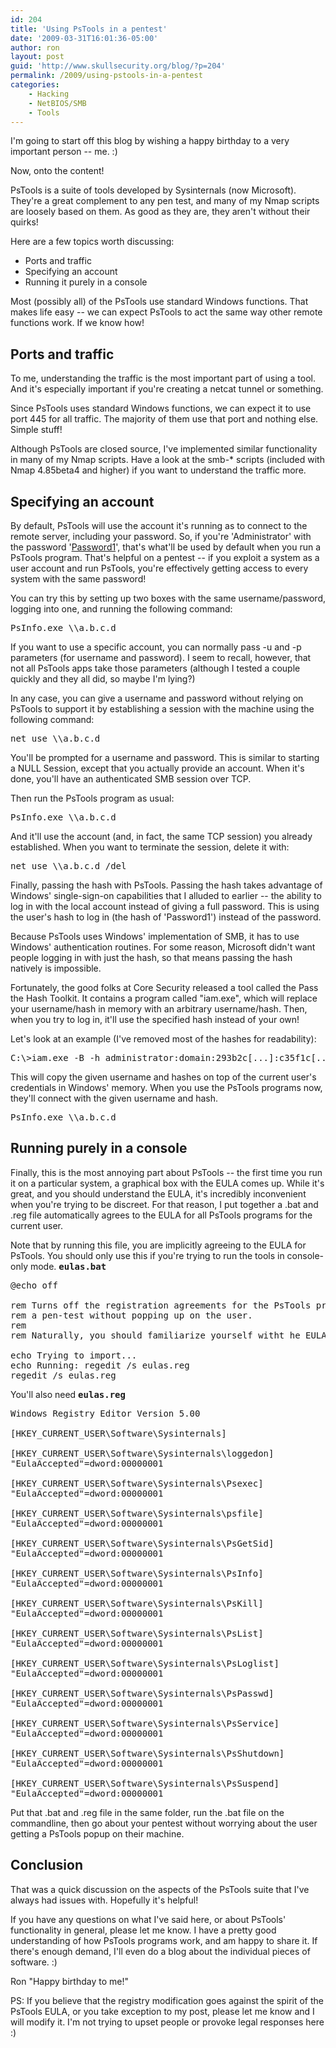 ```yaml
---
id: 204
title: 'Using PsTools in a pentest'
date: '2009-03-31T16:01:36-05:00'
author: ron
layout: post
guid: 'http://www.skullsecurity.org/blog/?p=204'
permalink: /2009/using-pstools-in-a-pentest
categories:
    - Hacking
    - NetBIOS/SMB
    - Tools
---
```


I'm going to start off this blog by wishing a happy birthday to a very important person -- me. :)

Now, onto the content! 

PsTools is a suite of tools developed by Sysinternals (now Microsoft). They're a great complement to any pen test, and many of my Nmap scripts are loosely based on them. As good as they are, they aren't without their quirks! 

Here are a few topics worth discussing:
<ul>
<li>Ports and traffic</li>
<li>Specifying an account</li>
<li>Running it purely in a console</li>
</ul>

Most (possibly all) of the PsTools use standard Windows functions. That makes life easy -- we can expect PsTools to act the same way other remote functions work. If we know how! 
<!--more-->
<h2>Ports and traffic</h2>
To me, understanding the traffic is the most important part of using a tool. And it's especially important if you're creating a netcat tunnel or something. 

Since PsTools uses standard Windows functions, we can expect it to use port 445 for all traffic. The majority of them use that port and nothing else. Simple stuff! 

Although PsTools are closed source, I've implemented similar functionality in many of my Nmap scripts. Have a look at the smb-* scripts (included with Nmap 4.85beta4 and higher) if you want to understand the traffic more. 

<h2>Specifying an account</h2>
By default, PsTools will use the account it's running as to connect to the remote server, including your password. So, if you're 'Administrator' with the password '<a href='http://www.skullsecurity.org/blog/?p=151'>Password1</a>', that's what'll be used by default when you run a PsTools program. That's helpful on a pentest -- if you exploit a system as a user account and run PsTools, you're effectively getting access to every system with the same password! 

You can try this by setting up two boxes with the same username/password, logging into one, and running the following command:
<pre>PsInfo.exe \\a.b.c.d</pre>

If you want to use a specific account, you can normally pass -u and -p parameters (for username and password). I seem to recall, however, that not all PsTools apps take those parameters (although I tested a couple quickly and they all did, so maybe I'm lying?) 

In any case, you can give a username and password without relying on PsTools to support it by establishing a session with the machine using the following command:
<pre>net use \\a.b.c.d</pre>

You'll be prompted for a username and password. This is similar to starting a NULL Session, except that you actually provide an account. When it's done, you'll have an authenticated SMB session over TCP. 

Then run the PsTools program as usual:
<pre>PsInfo.exe \\a.b.c.d</pre>

And it'll use the account (and, in fact, the same TCP session) you already established. When you want to terminate the session, delete it with:
<pre>net use \\a.b.c.d /del</pre>

Finally, passing the hash with PsTools. Passing the hash takes advantage of Windows' single-sign-on capabilities that I alluded to earlier -- the ability to log in with the local account instead of giving a full password. This is using the user's hash to log in (the hash of 'Password1') instead of the password. 

Because PsTools uses Windows' implementation of SMB, it has to use Windows' authentication routines. For some reason, Microsoft didn't want people logging in with just the hash, so that means passing the hash natively is impossible. 

Fortunately, the good folks at Core Security released a tool called the Pass the Hash Toolkit. It contains a program called "iam.exe", which will replace your username/hash in memory with an arbitrary username/hash. Then, when you try to log in, it'll use the specified hash instead of your own! 

Let's look at an example (I've removed most of the hashes for readability):
<pre>C:\>iam.exe -B -h administrator:domain:293b2c[...]:c35f1c[...]</pre>

This will copy the given username and hashes on top of the current user's credentials in Windows' memory. When you use the PsTools programs now, they'll connect with the given username and hash. 
<pre>PsInfo.exe \\a.b.c.d</pre>

<h2>Running purely in a console</h2>
Finally, this is the most annoying part about PsTools -- the first time you run it on a particular system, a graphical box with the EULA comes up. While it's great, and you should understand the EULA, it's incredibly inconvenient when you're trying to be discreet. For that reason, I put together a .bat and .reg file automatically agrees to the EULA for all PsTools programs for the current user. 

Note that by running this file, you are implicitly agreeing to the EULA for PsTools. You should only use this if you're trying to run the tools in console-only mode. 
<tt><strong>eulas.bat</strong></tt>
<pre>@echo off

rem Turns off the registration agreements for the PsTools programs, so they can be used in
rem a pen-test without popping up on the user.
rem
rem Naturally, you should familiarize yourself witht he EULAs before doing this.

echo Trying to import...
echo Running: regedit /s eulas.reg
regedit /s eulas.reg
</pre>

You'll also need <tt><strong>eulas.reg</strong></tt>
<pre>Windows Registry Editor Version 5.00

[HKEY_CURRENT_USER\Software\Sysinternals]

[HKEY_CURRENT_USER\Software\Sysinternals\loggedon]
"EulaAccepted"=dword:00000001

[HKEY_CURRENT_USER\Software\Sysinternals\Psexec]
"EulaAccepted"=dword:00000001

[HKEY_CURRENT_USER\Software\Sysinternals\psfile]
"EulaAccepted"=dword:00000001

[HKEY_CURRENT_USER\Software\Sysinternals\PsGetSid]
"EulaAccepted"=dword:00000001

[HKEY_CURRENT_USER\Software\Sysinternals\PsInfo]
"EulaAccepted"=dword:00000001

[HKEY_CURRENT_USER\Software\Sysinternals\PsKill]
"EulaAccepted"=dword:00000001

[HKEY_CURRENT_USER\Software\Sysinternals\PsList]
"EulaAccepted"=dword:00000001

[HKEY_CURRENT_USER\Software\Sysinternals\PsLoglist]
"EulaAccepted"=dword:00000001

[HKEY_CURRENT_USER\Software\Sysinternals\PsPasswd]
"EulaAccepted"=dword:00000001

[HKEY_CURRENT_USER\Software\Sysinternals\PsService]
"EulaAccepted"=dword:00000001

[HKEY_CURRENT_USER\Software\Sysinternals\PsShutdown]
"EulaAccepted"=dword:00000001

[HKEY_CURRENT_USER\Software\Sysinternals\PsSuspend]
"EulaAccepted"=dword:00000001
</pre>

Put that .bat and .reg file in the same folder, run the .bat file on the commandline, then go about your pentest without worrying about the user getting a PsTools popup on their machine. 

<h2>Conclusion</h2>
That was a quick discussion on the aspects of the PsTools suite that I've always had issues with. Hopefully it's helpful! 

If you have any questions on what I've said here, or about PsTools' functionality in general, please let me know. I have a pretty good understanding of how PsTools programs work, and am happy to share it. If there's enough demand, I'll even do a blog about the individual pieces of software. :)

Ron
"Happy birthday to me!"

PS: If you believe that the registry modification goes against the spirit of the PsTools EULA, or you take exception to my post, please let me know and I will modify it. I'm not trying to upset people or provoke legal responses here :)

